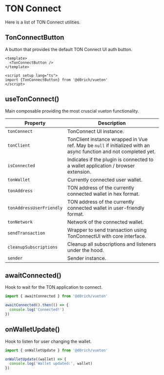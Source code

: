 # TON Connect

Here is a list of TON Connect utilities.

## TonConnectButton

A button that provides the default TON Connect UI auth button.

```vue
<template>
  <TonConnectButton />
</template>

<script setup lang="ts">
import {TonConnectButton} from '@d0rich/vueton'
</script>
```

## useTonConnect()

Main composable providing the most cruscial vueton functionality.

| Property                  | Description                                                                                           |
|---------------------------|-------------------------------------------------------------------------------------------------------|
| `tonConnect`              | TonConnect UI instance.                                                                               |
| `tonClient`               | TonClient instance wrapped in Vue ref. May be `null` if initialized with an async function and not completed yet. |
| `isConnected`             | Indicates if the plugin is connected to a wallet application / browser extension.                     |
| `tonWallet`               | Currently connected user wallet.                                                                      |
| `tonAddress`              | TON address of the currently connected wallet in hex format.                                          |
| `tonAddressUserFriendly`  | TON address of the currently connected wallet in user-friendly format.                                 |
| `tonNetwork`              | Network of the connected wallet.                                                                      |
| `sendTransaction`         | Wrapper to send transaction using TonConnectUI with core interface.                                   |
| `cleanupSubscriptions`    | Cleanup all subscriptions and listeners under the hood.                                               |
| `sender`                  | Sender instance.                                                                                      |

## awaitConnected()

Hook to wait for the TON application to connect.

```ts
import { awaitConnected } from '@d0rich/vueton'

awaitConnected().then(() => {
  console.log('Connected!')
})
```

## onWalletUpdate()

Hook to listen for user changing the wallet.

```ts
import { onWalletUpdate } from '@d0rich/vueton'

onWalletUpdate((wallet) => {
  console.log('Wallet updated:', wallet)
})
```